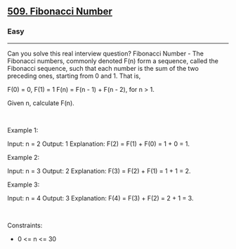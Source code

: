 <h2><a href="https://leetcode.com/problems/fibonacci-number/">509. Fibonacci Number</a></h2><h3>Easy</h3><hr>Can you solve this real interview question? Fibonacci Number - The Fibonacci numbers, commonly denoted F(n) form a sequence, called the Fibonacci sequence, such that each number is the sum of the two preceding ones, starting from 0 and 1. That is,


F(0) = 0, F(1) = 1
F(n) = F(n - 1) + F(n - 2), for n > 1.


Given n, calculate F(n).

 

Example 1:


Input: n = 2
Output: 1
Explanation: F(2) = F(1) + F(0) = 1 + 0 = 1.


Example 2:


Input: n = 3
Output: 2
Explanation: F(3) = F(2) + F(1) = 1 + 1 = 2.


Example 3:


Input: n = 4
Output: 3
Explanation: F(4) = F(3) + F(2) = 2 + 1 = 3.


 

Constraints:

 * 0 <= n <= 30